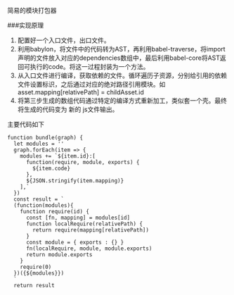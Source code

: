 简易的模块打包器

###实现原理

1. 配置好一个入口文件，出口文件。
2. 利用babylon，将文件中的代码转为AST，再利用babel-traverse，将import声明的文件放入对应的dependencies数组中，最后利用babel-core将AST返回可执行的code。将这一过程封装为一个方法。
3. 从入口文件进行编译，获取依赖的文件。循环遍历子资源，分别给引用的依赖文件设置标识，之后通过对应的绝对路径引用模块。如asset.mapping[relativePath] = childAsset.id
4. 将第三步生成的数组代码通过特定的编译方式重新加工，类似套一个壳。最终将生成的代码变为 新的 js文件输出。

主要代码如下
```vue
function bundle(graph) {
  let modules = ''
  graph.forEach(item => {
    modules += `${item.id}:[
      function(require, module, exports) {
        ${item.code}
      },
      ${JSON.stringify(item.mapping)}
    ],`
  })
  const result = `
  (function(modules){
    function require(id) {
      const [fn, mapping] = modules[id]
      function localRequire(relativePath) {
        return require(mapping[relativePath])
      }
      const module = { exports : {} }
      fn(localRequire, module, module.exports)
      return module.exports
    }
    require(0)
  })({${modules}})
  `
  return result
```